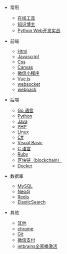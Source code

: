 - 常用
  - [在线工具](doc/tools.md)
  - [知识博主](/doc/nav.md)
  - [Python Web开发实战](/blog/python-web/index.md)
  
- 前端

  - [Html](doc/html.md)
  - [Javascript](doc/javascript.md)
  - [Css](doc/css.md)
  - [Canvas](doc/canvas.md)
  - [微信小程序](doc/miniprogram.md)
  - [Vue.js](doc/vue.md)
  - [websocket](blog/websocket/index.md)
  - [webpack](doc/webpack.md)

- 后端

  - [Go 语言](doc/go.md)
  - [Python](doc/python.md)
  - [Java](doc/java.md)
  - [PHP](doc/php.md)
  - [Linux](doc/linux.md)
  - [C#](doc/csharp.md)
  - [Visual Basic](doc/visual-basic.md)
  - [C 语言](doc/c.md)
  - [Ruby](doc/ruby.md)
  - [区块链（blockchain）](doc/blockchain.md)
  - [Docker](/doc/docker.md)

- 数据库

  - [MySQL](doc/mysql.md)
  - [Neo4j](doc/neo4j.md)
  - [Redis](doc/redis.md)
  - [ElasticSearch](blog/elasticsearch/index.md)

- 其他
  - [其他](doc/index.md)
  - [chrome](doc/chrome.md)
  - [Git](doc/git.md)
  - [微信支付](blog/pay/weixin-pay.md)
  - [jetbrains全家桶激活](/doc/jetbrains.md)